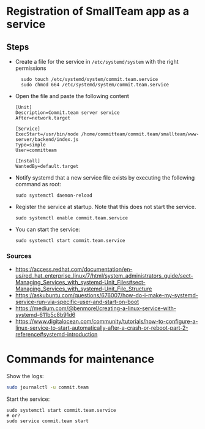 # Registration of SmallTeam app as a service

## Steps

- Create a file for the service in `/etc/systemd/system` with the right permissions
  ```
    sudo touch /etc/systemd/system/commit.team.service
    sudo chmod 664 /etc/systemd/system/commit.team.service
  ```
- Open the file and paste the following content
  ```
  [Unit]
  Description=Commit.team server service
  After=network.target

  [Service]
  ExecStart=/usr/bin/node /home/committeam/commit.team/smallteam/www-server/backend/index.js
  Type=simple
  User=committeam

  [Install]
  WantedBy=default.target
  ```
- Notify systemd that a new service file exists by executing the following command as root:
  ```
  sudo systemctl daemon-reload
  ```
- Register the service at startup. Note that this does not start the service.
  ```
  sudo systemctl enable commit.team.service
  ```
- You can start the service:
  ```
  sudo systemctl start commit.team.service
  ```

### Sources
- https://access.redhat.com/documentation/en-us/red_hat_enterprise_linux/7/html/system_administrators_guide/sect-Managing_Services_with_systemd-Unit_Files#sect-Managing_Services_with_systemd-Unit_File_Structure
- https://askubuntu.com/questions/676007/how-do-i-make-my-systemd-service-run-via-specific-user-and-start-on-boot
- https://medium.com/@benmorel/creating-a-linux-service-with-systemd-611b5c8b91d6
- https://www.digitalocean.com/community/tutorials/how-to-configure-a-linux-service-to-start-automatically-after-a-crash-or-reboot-part-2-reference#systemd-introduction

# Commands for maintenance

Show the logs:

```bash
sudo journalctl -u commit.team
```

Start the service:

```
sudo systemctl start commit.team.service
# or?
sudo service commit.team start
```

